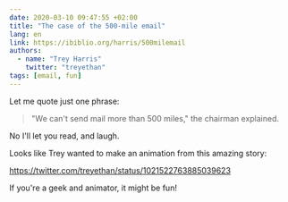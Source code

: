 ```yaml
---
date: 2020-03-10 09:47:55 +02:00
title: "The case of the 500-mile email"
lang: en
link: https://ibiblio.org/harris/500milemail
authors:
  - name: "Trey Harris"
    twitter: "treyethan"
tags: [email, fun]
---
```


Let me quote just one phrase:

> "We can't send mail more than 500 miles," the chairman explained.

No I'll let you read, and laugh.

Looks like Trey wanted to make an animation from this amazing story:

https://twitter.com/treyethan/status/1021522763885039623

If you're a geek and animator, it might be fun!
